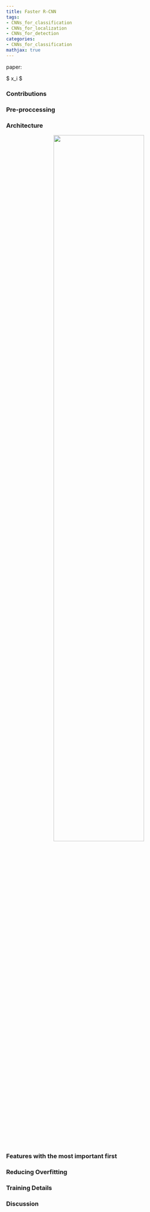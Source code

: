 ```yaml
---
title: Faster R-CNN
tags: 
- CNNs_for_classification  
- CNNs_for_localization  
- CNNs_for_detection
categories: 
- CNNs_for_classification
mathjax: true
---
```


paper: []()

$ x_i $

### **Contributions**
### **Pre-proccessing**
### **Architecture**
<div align="center"><img src="" height="70%" width="70%"></div>

### **Features with the most important first**
### **Reducing Overfitting**
### **Training Details**

### **Discussion**